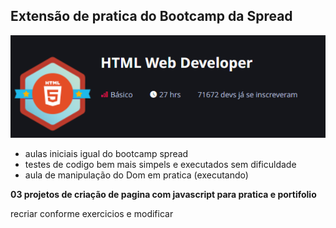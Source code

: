 ## Extensão de pratica do Bootcamp da Spread

![alt text](../Bootcamp%20HTML%20Web%20Developer.png)

- aulas iniciais igual do bootcamp spread
- testes de codigo bem mais simpels e executados sem dificuldade
- aula de manipulação do Dom em pratica (executando)

**03 projetos de criação de pagina com javascript para pratica e portifolio**

recriar conforme exercicios e modificar
